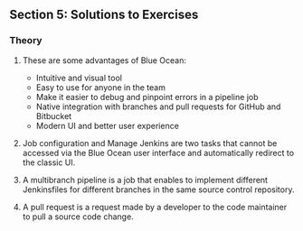 ## Section 5: Solutions to Exercises

### Theory

1. These are some advantages of Blue Ocean:

    - Intuitive and visual tool
    - Easy to use for anyone in the team
    - Make it easier to debug and pinpoint errors in a pipeline job
    - Native integration with branches and pull requests for GitHub and Bitbucket
    - Modern UI and better user experience 

2. Job configuration and Manage Jenkins are two tasks that cannot be accessed via the Blue Ocean user interface and automatically redirect to the classic UI. 

3. A multibranch pipeline is a job that enables to implement different Jenkinsfiles for different branches in the same source control repository.

4. A pull request is a request made by a developer to the code maintainer to pull a source code change.
